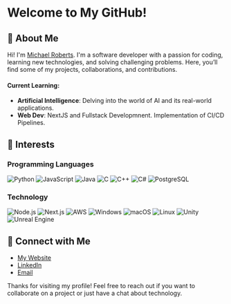 # Welcome to My GitHub!

## 👋 About Me
Hi! I'm [Michael Roberts](https://github.com/devmikeroberts). I'm a software developer with a passion for coding, learning new technologies, and solving challenging problems. Here, you’ll find some of my projects, collaborations, and contributions.

#### Current Learning:
- **Artificial Intelligence**: Delving into the world of AI and its real-world applications.
- **Web Dev**: NextJS and Fullstack Developmnent. Implementation of CI/CD Pipelines.

## 🌟 Interests

### Programming Languages
![Python](https://img.shields.io/badge/-Python-3776AB?style=flat-square&logo=python&logoColor=white) 
![JavaScript](https://img.shields.io/badge/-JavaScript-F7DF1E?style=flat-square&logo=javascript&logoColor=black) 
![Java](https://img.shields.io/badge/-Java-007396?style=flat-square&logo=java&logoColor=white)
![C](https://img.shields.io/badge/-C-A8B9CC?style=flat-square&logo=c&logoColor=white)
![C++](https://img.shields.io/badge/-C++-00599C?style=flat-square&logo=cplusplus&logoColor=white)
![C#](https://img.shields.io/badge/-C%23-239120?style=flat-square&logo=csharp&logoColor=white)
![PostgreSQL](https://img.shields.io/badge/-PostgreSQL-336791?style=flat-square&logo=postgresql&logoColor=white)

### Technology
![Node.js](https://img.shields.io/badge/-Node.js-339933?style=flat-square&logo=nodedotjs&logoColor=white)
![Next.js](https://img.shields.io/badge/-Next.js-000000?style=flat-square&logo=nextdotjs&logoColor=white)
![AWS](https://img.shields.io/badge/-AWS-232F3E?style=flat-square&logo=amazonaws&logoColor=white)
![Windows](https://img.shields.io/badge/-Windows-0078D6?style=flat-square&logo=windows&logoColor=white)
![macOS](https://img.shields.io/badge/-macOS-000000?style=flat-square&logo=apple&logoColor=white)
![Linux](https://img.shields.io/badge/-Linux-FCC624?style=flat-square&logo=linux&logoColor=black)
![Unity](https://img.shields.io/badge/-Unity-000000?style=flat-square&logo=unity&logoColor=white)
![Unreal Engine](https://img.shields.io/badge/-Unreal_Engine-313131?style=flat-square&logo=unreal-engine&logoColor=white)

## 🔗 Connect with Me

- [My Website](https://www.devmikeroberts.net)
- [LinkedIn](https://www.linkedin.com/in/michael-roberts-92b692159/)
- [Email](mikerobs238@hotmail.com)

Thanks for visiting my profile! Feel free to reach out if you want to collaborate on a project or just have a chat about technology.

<!--
**DevMikeRoberts/devmikeroberts** is a ✨ _special_ ✨ repository because its `README.md` (this file) appears on your GitHub profile.

Here are some ideas to get you started:

- 🔭 I’m currently working on ...
- 🌱 I’m currently learning ...
- 👯 I’m looking to collaborate on ...
- 🤔 I’m looking for help with ...
- 💬 Ask me about ...
- 📫 How to reach me: ...
- 😄 Pronouns: ...
- ⚡ Fun fact: ...
-->
